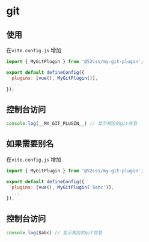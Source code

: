 # git

## 使用

在`vite.config.js` 增加

```js
import { MyGitPlugin } from '@52css/my-git-plugin';

export default defineConfig({
  plugins: [vue(), MyGitPlugin()],
  ...
});
```

## 控制台访问

```js
console.log(__MY_GIT_PLUGIN__) // 显示相应的git信息
```

## 如果需要别名

在`vite.config.js` 增加

```js
import { MyGitPlugin } from '@52css/my-git-plugin';

export default defineConfig({
  plugins: [vue(), MyGitPlugin('$abc')],
  ...
});
```

## 控制台访问

```js
console.log($abc) // 显示相应的git信息
```